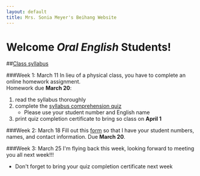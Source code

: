 ```yaml
---
layout: default
title: Mrs. Sonia Meyer's Beihang Website
---
```

# Welcome *Oral English* Students!

##[Class syllabus](http://sonia-beihang-website-resources.s3.amazonaws.com/Oral%20English%20Spring%202015%20Syllabus.pdf)

###Week 1: March 11
In lieu of a physical class, you have to complete an online homework assignment.		
Homework due **March 20**:

1. read the syllabus thoroughly	
2. complete the [syllabus comprehension quiz](https://www.proprofs.com/quiz-school/story.php?title=oral-english-syllabus-comprehension-quiz) 
	* Please use your student number and English name
3. print quiz completion certificate to bring so class on **April 1**

###Week 2: March 18
Fill out this [form](http://sonia.meyercraft.net/form/form.html) so that I have your student numbers, names, and contact information. Due **March 20**.

###Week 3: March 25
I'm flying back this week, looking forward to meeting you all next week!!!	
- Don't forget to bring your quiz completion certificate next week